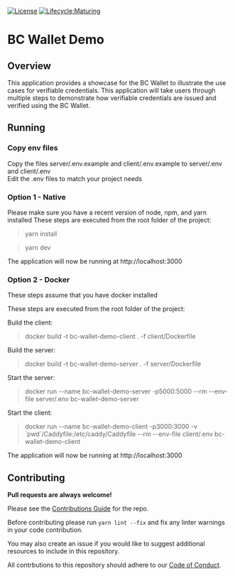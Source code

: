 [![License](https://img.shields.io/badge/License-Apache%202.0-blue.svg)](https://opensource.org/licenses/Apache-2.0)
[![Lifecycle:Maturing](https://img.shields.io/badge/Lifecycle-Maturing-007EC6)](https://github.com/bcgov/repomountie/blob/master/doc/lifecycle-badges.md)

# BC Wallet Demo

## Overview

This application provides a showcase for the BC Wallet to illustrate the use cases for verifiable credentials. This application will take users through multiple steps to demonstrate how verifiable credentials are issued and verified using the BC Wallet.

## Running 
### Copy env files
Copy the files server/.env.example  and client/.env.example to server/.env  and client/.env  
Edit the .env files to match your project needs  
  

### Option 1 - Native
Please make sure you have a recent version of node, npm, and yarn installed
These steps are executed from the root folder of the project:
  
> yarn install  
  
> yarn dev  
  
The application will now be running at http://localhost:3000

### Option 2 - Docker
These steps assume that you have docker installed  
  
These steps are executed from the root folder of the project: 
  
Build the client: 
> docker build -t bc-wallet-demo-client . -f client/Dockerfile
  
Build the server:
> docker build -t bc-wallet-demo-server . -f server/Dockerfile
  
Start the server:
> docker run --name bc-wallet-demo-server -p5000:5000 --rm --env-file server/.env bc-wallet-demo-server  
  
Start the client:
> docker run --name bc-wallet-demo-client -p3000:3000 -v \`pwd\`/Caddyfile:/etc/caddy/Caddyfile --rm --env-file client/.env bc-wallet-demo-client

The application will now be running at http://localhost:3000

## Contributing

**Pull requests are always welcome!**

Please see the [Contributions Guide](CONTRIBUTING.md) for the repo.

Before contributing please run `yarn lint --fix` and fix any linter warnings in your code contribution.

You may also create an issue if you would like to suggest additional resources to include in this repository.

All contrbutions to this repository should adhere to our [Code of Conduct](./CODE_OF_CONDUCT).